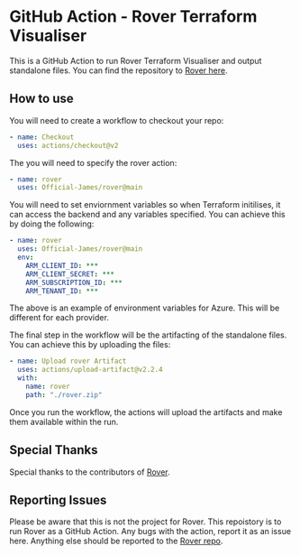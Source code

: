 # GitHub Action - Rover Terraform Visualiser

This is a GitHub Action to run Rover Terraform Visualiser and output standalone files. You can find the repository to [Rover here](https://github.com/im2nguyen/rover).

## How to use

You will need to create a workflow to checkout your repo:

```yml
- name: Checkout
  uses: actions/checkout@v2
```

The you will need to specify the rover action:

```yml
- name: rover
  uses: Official-James/rover@main
```

You will need to set enviornment variables so when Terraform initilises, it can access the backend and any variables specified. You can achieve this by doing the following:

```yml
- name: rover
  uses: Official-James/rover@main
  env:
    ARM_CLIENT_ID: ***
    ARM_CLIENT_SECRET: ***
    ARM_SUBSCRIPTION_ID: ***
    ARM_TENANT_ID: ***
```

The above is an example of environment variables for Azure. This will be different for each provider.

The final step in the workflow will be the artifacting of the standalone files. You can achieve this by uploading the files:

```yml
- name: Upload rover Artifact
  uses: actions/upload-artifact@v2.2.4
  with:
    name: rover
    path: "./rover.zip"
```

Once you run the workflow, the actions will upload the artifacts and make them available within the run.

## Special Thanks

Special thanks to the contributors of [Rover](https://github.com/im2nguyen/rover).

## Reporting Issues

Please be aware that this is not the project for Rover. This repoistory is to run Rover as a GitHub Action. Any bugs with the action, report it as an issue here. Anything else should be reported to the [Rover repo](https://github.com/im2nguyen/rover).
